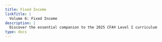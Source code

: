 ```yaml
---
title: Fixed Income
linkTitle: |
  Volume 6: Fixed Income
description: |
  Discover the essential companion to the 2025 CFA® Level I curriculum with Volume 6: Fixed Income. This comprehensive guide is meticulously designed to deepen your understanding of global bond markets, interest rate dynamics, credit risk measurement, and structured products. Master key topics such as bond valuation, duration and convexity, derivatives, and ESG-linked debt, while exploring the latest innovations in digital bond issuance, algorithmic trading, and sustainable finance. Real-world examples and practical insights prepare you to navigate emerging trends like LIBOR transitions, blockchain-based securitizations, and big-data-driven credit analysis. Whether you’re a dedicated candidate or a finance professional looking to refine your expertise, Volume 6 integrates the theoretical foundations and current market developments needed for success in today’s rapidly evolving fixed-income landscape. Achieve a competitive edge by gaining the practical skills and in-depth knowledge required to excel on the Level I CFA exam and advance in the investment profession.
type: docs
---
```

